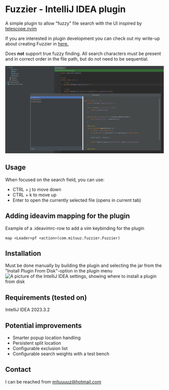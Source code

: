 # Fuzzier - IntelliJ IDEA plugin
A simple plugin to allow "fuzzy" file search with the UI inspired by [telescope.nvim](https://github.com/nvim-telescope/telescope.nvim)

If you are interested in plugin development you can check out my write-up about creating Fuzzier in [here.](https://mituuz.com/content/fuzzier_development.html)

Does **not** support true fuzzy finding. All search characters must be present and in correct order in the file path, but do not need to be sequential.

![The UI consist of three parts. A file list on the top left, search field on the bottom left and the preview pane on the right](assets/FuzzierUI.png "An image of the plugin UI")

## Usage
When focused on the search field, you can use:
- CTRL + j to move down
- CTRL + k to move up
- Enter to open the currently selected file (opens in current tab)

## Adding ideavim mapping for the plugin
Example of a .ideavimrc-row to add a vim keybinding for the plugin
```
map <Leader>pf <action>(com.mituuz.fuzzier.Fuzzier)
```

## Installation
Must be done manually by building the plugin and selecting the jar from the "Install Plugin From Disk"-option in the plugin menu
![A picture of the IntelliJ IDEA settings, showing where to install a plugin from disk](assets/Install.png "An image of the IntelliJ IDEA settings")

## Requirements (tested on)
IntelliJ IDEA 2023.3.2

## Potential improvements
- Smarter popup location handling
- Persistent split location
- Configurable exclusion list
- Configurable search weights with a test bench

## Contact
I can be reached from <mituuuuz@hotmail.com>
